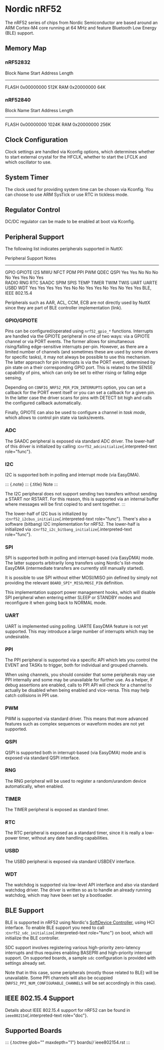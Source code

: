 Nordic nRF52
============

The nRF52 series of chips from Nordic Semiconductor are based around an
ARM Cortex-M4 core running at 64 MHz and feature Bluetooth Low Energy
(BLE) support.

Memory Map
----------

### nRF52832

  Block Name   Start Address   Length
  ------------ --------------- --------
  FLASH        0x00000000      512K
  RAM          0x20000000      64K

### nRF52840

  Block Name   Start Address   Length
  ------------ --------------- --------
  FLASH        0x00000000      1024K
  RAM          0x20000000      256K

Clock Configuration
-------------------

Clock settings are handled via Kconfig options, which determines whether
to start external crystal for the HFCLK, whether to start the LFCLK and
which oscillator to use.

System Timer
------------

The clock used for providing system time can be chosen via Kconfig. You
can choose to use ARM SysTick or use RTC in tickless mode.

Regulator Control
-----------------

DC/DC regulator can be made to be enabled at boot via Kconfig.

Peripheral Support
------------------

The following list indicates peripherals supported in NuttX:

  Peripheral                                                               Support                                               Notes
  ------------------------------------------------------------------------ ----------------------------------------------------- --------------------
  GPIO GPIOTE I2S MWU NFCT PDM PPI PWM QDEC QSPI                           Yes Yes No No No No Yes Yes No Yes                    
  RADIO RNG RTC SAADC SPIM SPIS TEMP TIMER TWIM TWIS UART UARTE USBD WDT   Yes Yes Yes Yes Yes No No Yes Yes No Yes No Yes Yes   BLE, IEEE 802.15.4

Peripherals such as AAR, ACL, CCM, ECB are not directly used by NuttX
since they are part of BLE controller implementation (link).

### GPIO/GPIOTE

Pins can be configured/operated using `nrf52_gpio_*` functions.
Interrupts are handled via the GPIOTE peripheral in one of two ways: via
a GPIOTE channel or via PORT events. The former allows for simultaneous
rising/falling edge-sensitive interrupts per-pin. However, as there are
a limited number of channels (and sometimes these are used by some
drivers for specific tasks), it may not always be possible to use this
mechanism. The latter approach for pin interrupts is via the PORT event,
determined by pin state on a their corresponding GPIO port. This is
related to the SENSE capability of pins, which can only be set to either
rising or falling edge sensing.

Depending on `CONFIG_NRF52_PER_PIN_INTERRUPTS` option, you can set a
callback for the PORT event itself or you can set a callback for a given
pin. In the latter case the driver scans for pins with DETECT bit high
and calls the configured callback automatically.

Finally, GPIOTE can also be used to configure a channel in *task mode*,
which allows to control pin state via tasks/events.

### ADC

The SAADC peripheral is exposed via standard ADC driver. The lower-half
of this driver is initialized by calling
:c`nrf52_adcinitialize`{.interpreted-text role="func"}.

### I2C

I2C is supported both in polling and interrupt mode (via EasyDMA).

::: {.note}
::: {.title}
Note
:::

The I2C peripheral does not support sending two transfers without
sending a START nor RSTART. For this reason, this is supported via an
internal buffer where messages will be first copied to and sent
together.
:::

The lower-half of I2C bus is initialized by
:c`nrf52_i2cbus_initialize`{.interpreted-text role="func"}. There\'s
also a software (bitbang) I2C implementation for nRF52. The lower-half
is initialized via :c`nrf52_i2c_bitbang_initialize`{.interpreted-text
role="func"}.

### SPI

SPI is supported both in polling and interrupt-based (via EasyDMA) mode.
The latter supports arbitrarily long transfers using Nordic\'s list-mode
EasyDMA (intermediate transfers are currently still manually started).

It is possible to use SPI without either MOSI/MISO pin defined by simply
not providing the relevant `BOARD_SPI*_MISO/MOSI_PIN` definition.

This implementation support power management hooks, which will disable
SPI peripheral when entering either SLEEP or STANDBY modes and
reconfigure it when going back to NORMAL mode.

### UART

UART is implemented using polling. UARTE EasyDMA feature is not yet
supported. This may introduce a large number of interrupts which may be
undesirable.

### PPI

The PPI peripheral is supported via a specific API which lets you
control the EVENT and TASKs to trigger, both for individual and grouped
channels.

When using channels, you should consider that some peripherals may use
PPI internally and some may be unavailable for further use. As a helper,
if debug assertions are enabled, calls to PPI API will check for a
channel to actually be disabled when being enabled and vice-versa. This
may help catch collisions in PPI use.

### PWM

PWM is supported via standard driver. This means that more advanced
features such as complex sequences or waveform modes are not yet
supported.

### QSPI

QSPI is supported both in interrupt-based (via EasyDMA) mode and is
exposed via standard QSPI interface.

### RNG

The RNG peripheral will be used to register a random/urandom device
automatically, when enabled.

### TIMER

The TIMER peripheral is exposed as standard timer.

### RTC

The RTC peripheral is exposed as a standard timer, since it is really a
low-power timer, without any date handling capabilities.

### USBD

The USBD peripheral is exposed via standard USBDEV interface.

### WDT

The watchdog is supported via low-level API interface and also via
standard watchdog driver. The driver is written so as to handle an
already running watchdog, which may have been set by a bootloader.

BLE Support
-----------

BLE is supported in nRF52 using Nordic\'s [SoftDevice
Controller](https://developer.nordicsemi.com/nRF_Connect_SDK/doc/latest/nrfxlib/softdevice_controller/README.html),
using HCI interface. To enable BLE support you need to call
:c`nrf52_sdc_initialize`{.interpreted-text role="func"} on boot, which
will initialize the BLE controller.

SDC support involves registering various high-priority zero-latency
interrupts and thus requires enabling BASEPRI and high-priority
interrupt support. On supported boards, a sample `sdc` configuration is
provided with settings already set.

Note that in this case, some peripherals (mostly those related to BLE)
will be unavailable. Some PPI channels will also be ocuppied
(`NRF52_PPI_NUM_CONFIGURABLE_CHANNELS` will be set accordingly in this
case).

IEEE 802.15.4 Support
---------------------

Details about IEEE 802.15.4 support for nRF52 can be found in
`ieee802154`{.interpreted-text role="doc"}.

Supported Boards
----------------

::: {.toctree glob="" maxdepth="1"}
boards/*/* ieee802154.rst
:::
